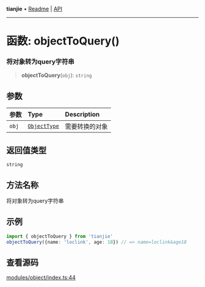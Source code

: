 **tianjie** • [Readme](../README.md) \| [API](../globals.md)

***

# 函数: objectToQuery()

### 将对象转为query字符串

<a id="undefined" name="undefined"></a>

> **objectToQuery**(`obj`): `string`

## 参数

| 参数 | Type | Description |
| :------ | :------ | :------ |
| `obj` | [`ObjectType`](../type-aliases/ObjectType.md) | 需要转换的对象 |

## 返回值类型

`string`

## 方法名称

将对象转为query字符串

## 示例

``` ts
import { objectToQuery } from 'tianjie'
objectToQuery({name: 'loclink', age: 18}) // => name=loclink&age18
```

## 查看源码

[modules/object/index.ts:44](https://github.com/hacxy/tianjie/blob/ab406b252bd727d89583a2bd8e45e8529cb4dbc5/src/modules/object/index.ts#L44)
